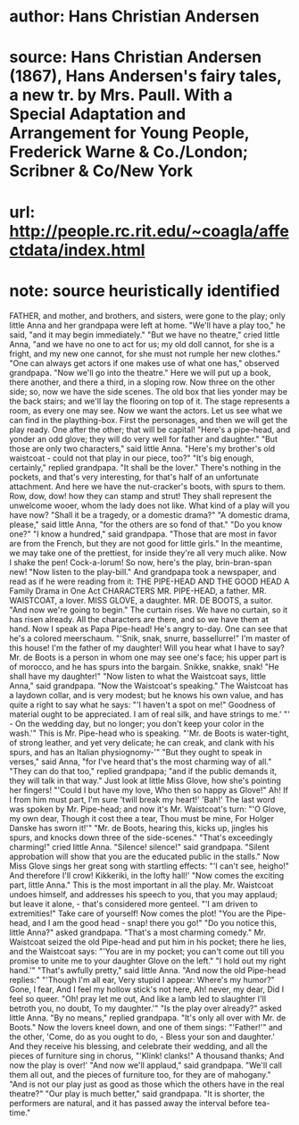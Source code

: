 # author: Hans Christian Andersen
# source: Hans Christian Andersen (1867), Hans Andersen's fairy tales, a new tr. by Mrs. Paull. With a Special Adaptation and Arrangement for Young People, Frederick Warne & Co./London; Scribner & Co/New York
# url: http://people.rc.rit.edu/~coagla/affectdata/index.html
# note: source heuristically identified

FATHER, and mother, and brothers, and sisters, were gone to the play; only little Anna and her grandpapa were left at home.
"We'll have a play too," he said, "and it may begin immediately."
"But we have no theatre," cried little Anna, "and we have no one to act for us; my old doll cannot, for she is a fright, and my new one cannot, for she must not rumple her new clothes."
"One can always get actors if one makes use of what one has," observed grandpapa.
"Now we'll go into the theatre."
Here we will put up a book, there another, and there a third, in a sloping row.
Now three on the other side; so, now we have the side scenes.
The old box that lies yonder may be the back stairs; and we'll lay the flooring on top of it.
The stage represents a room, as every one may see.
Now we want the actors.
Let us see what we can find in the plaything-box.
First the personages, and then we will get the play ready.
One after the other; that will be capital!
"Here's a pipe-head, and yonder an odd glove; they will do very well for father and daughter."
"But those are only two characters," said little Anna.
"Here's my brother's old waistcoat - could not that play in our piece, too?"
"It's big enough, certainly," replied grandpapa.
"It shall be the lover."
There's nothing in the pockets, and that's very interesting, for that's half of an unfortunate attachment.
And here we have the nut-cracker's boots, with spurs to them.
Row, dow, dow! how they can stamp and strut!
They shall represent the unwelcome wooer, whom the lady does not like.
What kind of a play will you have now?
"Shall it be a tragedy, or a domestic drama?"
"A domestic drama, please," said little Anna, "for the others are so fond of that."
"Do you know one?"
"I know a hundred," said grandpapa.
"Those that are most in favor are from the French, but they are not good for little girls."
In the meantime, we may take one of the prettiest, for inside they're all very much alike.
Now I shake the pen!
Cock-a-lorum!
So now, here's the play, brin-bran-span new!
"Now listen to the play-bill."
And grandpapa took a newspaper, and read as if he were reading from it:
THE PIPE-HEAD AND THE GOOD HEAD A Family Drama in One Act CHARACTERS
MR. PIPE-HEAD, a father.
MR. WAISTCOAT, a lover.
MISS GLOVE, a daughter.
MR. DE BOOTS, a suitor.
"And now we're going to begin."
The curtain rises.
We have no curtain, so it has risen already.
All the characters are there, and so we have them at hand.
Now I speak as Papa Pipe-head!
He's angry to-day.
One can see that he's a colored meerschaum.
"'Snik, snak, snurre, bassellurre!"
I'm master of this house!
I'm the father of my daughter!
Will you hear what I have to say?
Mr. de Boots is a person in whom one may see one's face; his upper part is of morocco, and he has spurs into the bargain.
Snikke, snakke, snak!
"He shall have my daughter!"
"Now listen to what the Waistcoat says, little Anna," said grandpapa.
"Now the Waistcoat's speaking."
The Waistcoat has a laydown collar, and is very modest; but he knows his own value, and has quite a right to say what he says: "'I haven't a spot on me!"
Goodness of material ought to be appreciated.
I am of real silk, and have strings to me.'
"' - On the wedding day, but no longer; you don't keep your color in the wash.'"
This is Mr. Pipe-head who is speaking.
"'Mr. de Boots is water-tight, of strong leather, and yet very delicate; he can creak, and clank with his spurs, and has an Italian physiognomy-'" "But they ought to speak in verses," said Anna, "for I've heard that's the most charming way of all."
"They can do that too," replied grandpapa; "and if the public demands it, they will talk in that way."
Just look at little Miss Glove, how she's pointing her fingers!
"'Could I but have my love, Who then so happy as Glove!"
Ah!
If I from him must part, I'm sure 'twill break my heart!' 'Bah!'
The last word was spoken by Mr. Pipe-head; and now it's Mr. Waistcoat's turn:
"'O Glove, my own dear, Though it cost thee a tear, Thou must be mine, For Holger Danske has sworn it!'"
"Mr. de Boots, hearing this, kicks up, jingles his spurs, and knocks down three of the side-scenes."
"That's exceedingly charming!" cried little Anna.
"Silence! silence!" said grandpapa.
"Silent approbation will show that you are the educated public in the stalls."
Now Miss Glove sings her great song with startling effects:
"'I can't see, heigho!"
And therefore I'll crow!
Kikkeriki, in the lofty hall!'
"Now comes the exciting part, little Anna."
This is the most important in all the play.
Mr. Waistcoat undoes himself, and addresses his speech to you, that you may applaud; but leave it alone, - that's considered more genteel.
"'I am driven to extremities!"
Take care of yourself!
Now comes the plot!
"You are the Pipe-head, and I am the good head - snap! there you go!"
"Do you notice this, little Anna?" asked grandpapa.
"That's a most charming comedy."
Mr. Waistcoat seized the old Pipe-head and put him in his pocket; there he lies, and the Waistcoat says: "'You are in my pocket; you can't come out till you promise to unite me to your daughter Glove on the left."
"I hold out my right hand.'"
"That's awfully pretty," said little Anna.
"And now the old Pipe-head replies:"
"'Though I'm all ear, Very stupid I appear: Where's my humor?"
Gone, I fear, And I feel my hollow stick's not here, Ah! never, my dear, Did I feel so queer.
"Oh! pray let me out, And like a lamb led to slaughter I'll betroth you, no doubt, To my daughter.'"
"Is the play over already?" asked little Anna.
"By no means," replied grandpapa.
"It's only all over with Mr. de Boots."
Now the lovers kneel down, and one of them sings:
"'Father!'"
and the other,
'Come, do as you ought to do, - Bless your son and daughter.'
And they receive his blessing, and celebrate their wedding, and all the pieces of furniture sing in chorus,
"'Klink! clanks!"
A thousand thanks; And now the play is over!'
"And now we'll applaud," said grandpapa.
"We'll call them all out, and the pieces of furniture too, for they are of mahogany."
"And is not our play just as good as those which the others have in the real theatre?"
"Our play is much better," said grandpapa.
"It is shorter, the performers are natural, and it has passed away the interval before tea-time."
